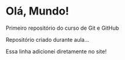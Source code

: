 # Olá, Mundo!
Primeiro repositório do curso de Git e GitHub

Repositório criado durante aula...

Essa linha adicionei diretamente no site!
